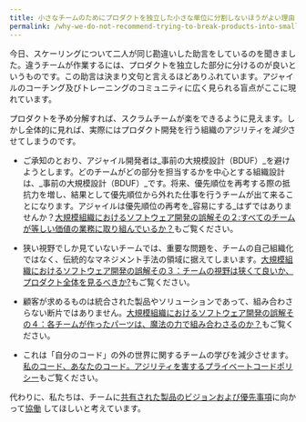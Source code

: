 ```yaml
---
title: 小さなチームのためにプロダクトを独立した小さな単位に分割しないほうがよい理由 
permalink: /why-we-do-not-recommend-trying-to-break-products-into-small-independent-pieces-for-small-teams
---
```


今日、スケーリングについて二人が同じ勘違いした助言をしているのを聞きました。違うチームが作業するには、プロダクトを独立した部分に分けるのが良いというものです。この助言は決まり文句と言えるほどありふれています。アジャイルのコーチング及びトレーニングのコミュニティに広く見られる盲点がここに現れています。

<!--
Just today I heard two people give the same naive scaling advice: divide products into independent pieces for different teams to work on.  This advice is so common that it's become a cliché.  It illustrates a widespread blind spot in the Agile coaching and training community. 
Pre-dividing products would appear to make life easier for Scrum Teams.  But in the big picture, it actually *reduces* the product development organization's agility:
-->

プロダクトを予め分解すれば、スクラムチームが楽をできるように見えます。しかし全体的に見れば、実際にはプロダクト開発を行う組織のアジリティを*減少*させてしまうのです。

<!--
As you may know, agile developers try to avoid _big design up front_.  Designing an organization around which teams will work on which parts is _big prioritization up front_.  It adds friction to future re-prioritization, resulting in some teams doing work out of priority order.  Isn't Agile supposed to make it _easier_ to re-prioritize?  Please see [Large Organization Software Development Misconception #2: Are All Teams Working On Equal Value Stuff?](/misconception-2-all-teams-are-working-on-equal-value).
-->

* ご承知のとおり、アジャイル開発者は_事前の大規模設計（BDUF）_を避けようとします。どのチームがどの部分を担当するかを中心とする組織設計は、_事前の大規模設計（BDUF）_です。将来、優先順位を再考する際の抵抗力を増し、結果として優先順位から外れた仕事を行うチームが出て来ることになります。アジャイルは優先順位の再考を_容易にする_はずではありませんか？[大規模組織におけるソフトウェア開発の誤解その２:すべてのチームが等しい価値の業務に取り組んでいるか？](/misconception-2-all-teams-are-working-on-equal-value-jp)もご覧ください。


<!--
 When teams only see a narrow view, we put the important problems in the space of traditional management methods rather than team self organization.  Please see [Large Organization Software Development Misconception #3: Should Our Team See A Narrow View Or A Whole Product View?](/misconception-3-should-our-team-see-a-narrow-view-or-a-whole-product-view).
-->

* 狭い視野でしか見ていないチームでは、重要な問題を、チームの自己組織化ではなく、伝統的なマネジメント手法の領域に据えてしまいます。[大規模組織におけるソフトウェア開発の誤解その３：チームの視野は狭くて良いか、プロダクト全体を見るべきか?](/misconception-3-should-our-team-see-a-narrow-view-or-a-whole-product-view-jp)もご覧ください。

<!--
Customers want integrated products and solutions, not pieces that don't fit together.  Please see [Large Organization Software Development Misconception #4: Will Parts Made By Different Teams Fit Together By Magic?](/misconception-4-will-parts-made-by-different-teams-fit-together-by-magic/)

It reduces team learning about the world outside their "own code."  Please see [My Code, Your Code. Private code policies considered harmful to agility.](/my-code-your-code/)
-->

* 顧客が求めるものは統合された製品やソリューションであって、組み合わさらない断片ではありません。[大規模組織におけるソフトウェア開発の誤解その４：各チームが作ったパーツは、魔法の力で組み合わさるのか？](/misconception-4-will-parts-made-by-different-teams-fit-together-by-magic-jp/)もご覧ください。

* これは「自分のコード」の外の世界に関するチームの学びを減少させます。[私のコード、あなたのコード。アジリティを害するプライベートコードポリシー](/my-code-your-code/)もご覧ください。

代わりに、私たちは、チームに[共有された製品のビジョンおよび優先事項](https://less.works/jp/less/framework/product-owner)に向かって[協働](/seven-alternatives-to-scrum-of-scrums-jp/) してほしいと考えています。

<!--
Instead we want teams [working together](/seven-alternatives-to-scrum-of-scrums/) toward a [shared product vision and priorities](/https://less.works/less/framework/product-owner).
-->
